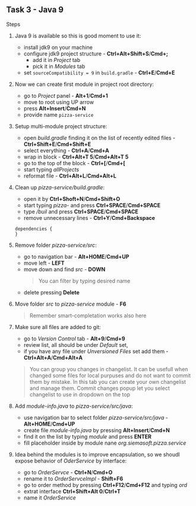 ## Task 3 - Java 9

Steps
1. Java 9 is available so this is good moment to use it:
   * install jdk9 on your machine
   * configure jdk9 project structure - **Ctrl+Alt+Shift+S**/**Cmd+;**
     * add it in *Project* tab
     * pick it in *Modules* tab
   * set `sourceCompatibility = 9` in `build.gradle` - **Ctrl+E**/**Cmd+E**
1. Now we can create first module in project root directory:
    * go to *Project* panel - **Alt+1**/**Cmd+1**
    * move to root using UP arrow
    * press **Alt+Insert**/**Cmd+N**
    * provide name `pizza-service`
1. Setup multi-module project structure:
    * open *build.gradle* finding it on the list of recently edited files - **Ctrl+Shift+E**/**Cmd+Shift+E**
    * select everything - **Ctrl+A**/**Cmd+A**
    * wrap in block - **Ctrl+Alt+T 5**/**Cmd+Alt+T 5**
    * go to the top of the block - **Ctrl+\[**/**Cmd+\[**
    * start typing *allProjects*
    * reformat file - **Ctrl+Alt+L**/**Cmd+Alt+L**
1. Clean up *pizza-service/build.gradle*:
    * open it by **Ctrl+Shoft+N**/**Cmd+Shift+O**
    * start typing *pizza-* and press **Ctrl+SPACE**/**Cmd+SPACE**
    * type */buil* and press **Ctrl+SPACE**/**Cmd+SPACE**
    * remove unnecessary lines - **Ctrl+Y**/**Cmd+Backspace**
    ```
    dependencies {
    }
    ```
1. Remove folder *pizza-service/src*:
    * go to navigation bar - **Alt+HOME**/**Cmd+UP**
    * move left - **LEFT**
    * move down and find *src* - **DOWN**
      > You can filter by typing desired name
    * delete pressing **Delete**
1. Move folder *src* to *pizza-service* module - **F6**
    > Remember smart-completation works also here
1. Make sure all files are added to git:
    * go to *Version Control* tab - **Alt+9**/**Cmd+9**
    * review list, all should be under *Default* set,
    * if you have any file under *Unversioned Files* set add them - **Ctrl+Alt+A**/**Cmd+Alt+A**
    
    > You can group you changes in changelist.
    It can be usefull when changed some files for local purpuses and do not want to commit them by mistake.
    In this tab you can create your own changelist and manage them.
    Commit changes popup let you select changelist to use in dropdown on the top
1. Add *module-info.java* to *pizza-service/src/java*:
    * use navigation bar to select folder *pizza-service/src/java* -  **Alt+HOME**/**Cmd+UP**
    * create file *module-info.java* by pressing **Alt+Insert**/**Cmd+N**
    * find it on the list by typing *module* and press **ENTER**
    * fill placeholder inside by module nane *org.siemasoft.pizza.service*
1. Idea behind the modules is to improve encapsulation, so we shoudl expose behavior of *OderService* by interface:
    * go to *OrderServce* - **Ctrl+N**/**Cmd+O**
    * rename it to *OrderServceImpl* - **Shift+F6**
    * go to order method by pressing **Ctrl+F12**/**Cmd+F12** and typing *ord*
    * extrat interface **Ctrl+Shift+Alt 0**/**Ctrl+T**
    * name it *OrderService*

